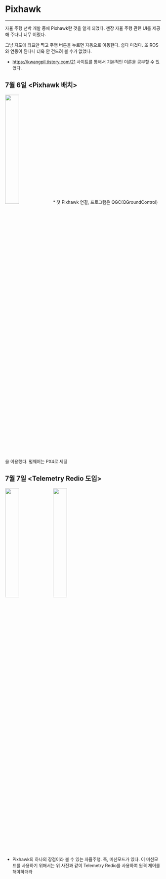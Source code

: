 # Pixhawk
----------------------------------
자율 주행 선박 개발 중에 Pixhawk란 것을 알게 되었다. 젠장 자율 주행 관련 UI를 제공해 주다니 너무 어렸다.

그냥 지도에 좌표만 찍고 주행 버튼을 누르면 자동으로 이동한다. 쉽다 미쳤다. 또 ROS와 연동이 된다니 더욱 안 건드려 볼 수가 없었다.

* https://kwangpil.tistory.com/21 사이트를 통해서 기본적인 이론을 공부할 수 있었다.

## 7월 6일 <Pixhawk 배치>
<img src = "https://user-images.githubusercontent.com/48241432/129684199-6522dbb7-570b-4bff-a21c-0d0bf493080b.jpg" width="30%" height="height 30%">
* 첫 Pixhawk 연결, 프로그램은 QGC(QGroundControl)을 이용했다. 펌웨어는 PX4로 세팅

## 7월 7일 <Telemetry Redio 도입>
<img src = "https://user-images.githubusercontent.com/48241432/129687626-d9aeefb2-3d57-437a-9782-8042ecaf255d.jpg" width="30%" height="height 30%"> <img src = "https://user-images.githubusercontent.com/48241432/129687751-fe62d212-c01c-4d4a-a71d-44a665f2322b.jpg" width="30%" height="height 30%">
* Pixhawk의 하나의 장점이라 볼 수 있는 자율주행. 즉, 미션모드가 있다. 이 미션모드를 사용하기 위해서는 위 사진과 같이 Telemetry Redio를 사용하여 원격 제어를 해야하더라

